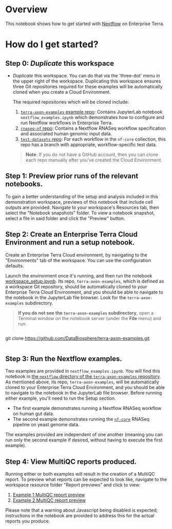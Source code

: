 # Overview

This notebook shows how to get started with [Nextflow](https://www.nextflow.io) on Enterprise Terra.

# How do I get started?

## Step 0: _Duplicate_ this workspace

- *Duplicate* this workspace. You can do that via the 'three-dot' menu in the upper right of the workspace. Duplicating this workspace ensures three Git repositories required for these examples will be automatically cloned when you create a Cloud Environment.

   The required repositories which will be cloned include:
  1. [`terra-axon-examples` example repo](https://github.com/DataBiosphere/terra-axon-examples): Contains JupyterLab notebook `nextflow_examples.ipynb` which demonstrates how to configure and run Nextflow workflows in Enterprise Terra.
  2. [`rnaseq-nf` repo](https://github.com/nextflow-io/rnaseq-nf): Contains a Nextflow RNASeq workflow specification and associated human genomic input data.
  3. [`test-datasets` repo](https://github.com/nf-core/test-datasets): For each workflow in the `nf-core` collection, this repo has a branch with appropriate, workflow-specific test data.
  > **Note**: If you do not have a GitHub account, then you can clone each repo manually after you've created the Cloud Environment.


## Step 1: Preview prior runs of the relevant notebooks.

To gain a better understanding of the setup and analysis included in this demonstration workspace, previews of this notebook that include cell outputs are provided. Navigate to your workspace's Resources tab, then select the "Notebook snapshots" folder. To view a notebook snapshot, select a file in said folder and click the "Preview" button.

## Step 2: Create an Enterprise Terra Cloud Environment and run a setup notebook.

Create an Enterprise Terra Cloud environment, by navigating to the "Environments" tab of the workspace. You can use the configuration defaults.

Launch the environment once it's running, and then run the notebook [workspace_setup.ipynb](https://github.com/DataBiosphere/terra-axon-examples/blob/main/workspace_setup.ipynb). Its repo, `terra-axon-examples`, which is defined as a workspace Git repository, should be automatically cloned to your Enterprise Terra Cloud Environment, and you should be able to navigate to the notebook in the JupyterLab file browser. Look for the `terra-axon-examples` subdirectory.

> **If you do not see the `terra-axon-examples` subdirectory**, open a Terminal window on the notebook server (under the **File** menu) and run:
>  ```sh
  git clone https://github.com/DataBiosphere/terra-axon-examples.git
>  ```

## Step 3: Run the Nextflow examples.

Two examples are provided in `nextflow_examples.ipynb`. You will find this notebook in [the `nextflow` directory of the `terra-axon-examples` repository](https://github.com/https://github.com/DataBiosphere/terra-axon-examples/tree/main/nextflow).  As mentioned above, its repo, `terra-axon-examples`, will be automatically cloned to your Enterprise Terra Cloud Environment, and you should be able to navigate to the notebook in the JupyterLab file browser. Before running either example, you'll need to run the Setup section.

- The first example demonstrates running a Nextflow RNASeq workflow on human gut data.
- The second example demonstrates running the [`nf-core`](https://nf-co.re/) RNASeq pipeline on yeast genome data.

The examples provided are independent of one another (meaning you can run only the second example if desired, without having to execute the first example).

## Step 4: View MultiQC reports produced.

Running either or both examples will result in the creation of a MultiQC report. To preview what reports can be expected to look like, navigate to the workspace resource folder "Report previews" and click to view:
1. [Example 1 MultiQC report preview](https://terra-preprod-ui-terra.api.verily.com/workspaces/getting-started-with-workflows-workspace/resources/6cce61b8-4dff-4342-934b-243134d91cac/example_results/multiqc_report.html)
2. [Example 2 MultiQC report preview](https://terra-preprod-ui-terra.api.verily.com/workspaces/getting-started-with-workflows-workspace/resources/27737b7b-4285-4c11-8848-e8ec3ae8f6d0/example_results/nf_core_multiqc_report.html)

Please note that a warning about Javascript being disabled is expected; instructions in the notebook are provided to address this for the actual reports you produce.